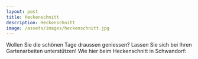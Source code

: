 ```yaml
---
layout: post
title: Heckenschnitt
description: Heckenschnitt
image: /assets/images/heckenschnitt.jpg
---
```


Wollen Sie die schönen Tage draussen geniessen? Lassen Sie sich bei Ihren Gartenarbeiten unterstützen! Wie hier beim Heckenschnitt in Schwandorf: